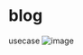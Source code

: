 # blog
usecase
![image](https://github.com/heypoppop/blog/assets/140745309/40847e96-15e5-43df-91f7-f82117b7c335)

